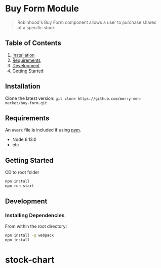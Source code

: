 # Buy Form Module

> Robinhood's Buy Form component allows a user to purchase shares of a specific stock

## Table of Contents

1. [Installation](#Installation)
1. [Requirements](#requirements)
1. [Development](#development)
1. [Getting Started](#getting-started)

## Installation

Clone the latest version: 
`git clone https://github.com/merry-men-market/buy-form.git`

## Requirements

An `nvmrc` file is included if using [nvm](https://github.com/creationix/nvm).

- Node 6.13.0
- etc

## Getting Started
CD to root folder

```sh
npm install
npm run start
```

## Development

### Installing Dependencies

From within the root directory:

```sh
npm install -g webpack
npm install
```

# stock-chart
